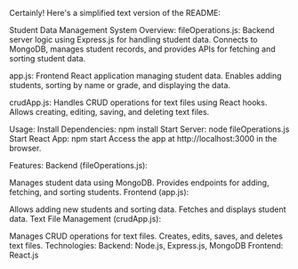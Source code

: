
Certainly! Here's a simplified text version of the README:

Student Data Management System
Overview:
fileOperations.js: Backend server logic using Express.js for handling student data. Connects to MongoDB, manages student records, and provides APIs for fetching and sorting student data.

app.js: Frontend React application managing student data. Enables adding students, sorting by name or grade, and displaying the data.

crudApp.js: Handles CRUD operations for text files using React hooks. Allows creating, editing, saving, and deleting text files.

Usage:
Install Dependencies: npm install
Start Server: node fileOperations.js
Start React App: npm start
Access the app at http://localhost:3000 in the browser.

Features:
Backend (fileOperations.js):

Manages student data using MongoDB.
Provides endpoints for adding, fetching, and sorting students.
Frontend (app.js):

Allows adding new students and sorting data.
Fetches and displays student data.
Text File Management (crudApp.js):

Manages CRUD operations for text files.
Creates, edits, saves, and deletes text files.
Technologies:
Backend: Node.js, Express.js, MongoDB
Frontend: React.js

